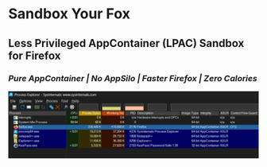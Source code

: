 # Sandbox Your Fox
## Less Privileged AppContainer (LPAC) Sandbox for Firefox
### _Pure AppContainer | No AppSilo | Faster Firefox | Zero Calories_


![Sandbox Your Fox](https://raw.githubusercontent.com/WildByDesign/SandboxYourFox/main/SandboxYourFox.png)
